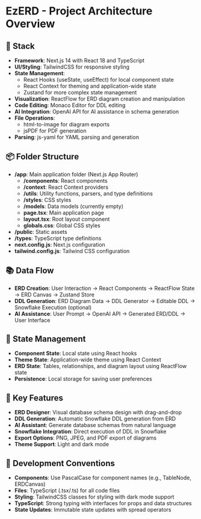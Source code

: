 # EzERD - Project Architecture Overview

## 🧱 Stack
- **Framework**: Next.js 14 with React 18 and TypeScript
- **UI/Styling**: TailwindCSS for responsive styling
- **State Management**: 
  - React Hooks (useState, useEffect) for local component state
  - React Context for theming and application-wide state
  - Zustand for more complex state management
- **Visualization**: ReactFlow for ERD diagram creation and manipulation
- **Code Editing**: Monaco Editor for DDL editing
- **AI Integration**: OpenAI API for AI assistance in schema generation
- **File Operations**: 
  - html-to-image for diagram exports
  - jsPDF for PDF generation
- **Parsing**: js-yaml for YAML parsing and generation

## 📦 Folder Structure
- **/app**: Main application folder (Next.js App Router)
  - **/components**: React components
  - **/context**: React Context providers
  - **/utils**: Utility functions, parsers, and type definitions
  - **/styles**: CSS styles
  - **/models**: Data models (currently empty)
  - **page.tsx**: Main application page
  - **layout.tsx**: Root layout component
  - **globals.css**: Global CSS styles
- **/public**: Static assets
- **/types**: TypeScript type definitions
- **next.config.js**: Next.js configuration
- **tailwind.config.js**: Tailwind CSS configuration

## 📚 Data Flow
- **ERD Creation**: 
  User Interaction → React Components → ReactFlow State → ERD Canvas → Zustand Store
- **DDL Generation**:
  ERD Diagram Data → DDL Generator → Editable DDL → Snowflake Execution (optional)
- **AI Assistance**:
  User Prompt → OpenAI API → Generated ERD/DDL → User Interface

## 🔄 State Management
- **Component State**: Local state using React hooks
- **Theme State**: Application-wide theme using React Context
- **ERD State**: Tables, relationships, and diagram layout using ReactFlow state
- **Persistence**: Local storage for saving user preferences

## 🚀 Key Features
- **ERD Designer**: Visual database schema design with drag-and-drop
- **DDL Generation**: Automatic Snowflake DDL generation from ERD
- **AI Assistant**: Generate database schemas from natural language
- **Snowflake Integration**: Direct execution of DDL in Snowflake
- **Export Options**: PNG, JPEG, and PDF export of diagrams
- **Theme Support**: Light and dark mode

## 🔧 Development Conventions
- **Components**: Use PascalCase for component names (e.g., TableNode, ERDCanvas)
- **Files**: TypeScript (.tsx/.ts) for all code files
- **Styling**: TailwindCSS classes for styling with dark mode support
- **TypeScript**: Strong typing with interfaces for props and data structures
- **State Updates**: Immutable state updates with spread operators